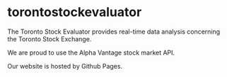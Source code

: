 # torontostockevaluator
The Toronto Stock Evaluator provides real-time data analysis concerning the Toronto Stock Exchange.

We are proud to use the Alpha Vantage stock market API.

Our website is hosted by Github Pages.
